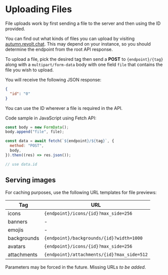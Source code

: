 # Uploading Files

File uploads work by first sending a file to the server and then using the ID provided.

You can find out what kinds of files you can upload by visiting [autumn.revolt.chat](https://autumn.revolt.chat).
This may depend on your instance, so you should determine the endpoint from the root API response.

To upload a file, pick the desired tag then send a **POST** to `{endpoint}/{tag}` along with a `multipart/form-data` body with one field `file` that contains the file you wish to upload.

You will receive the following JSON response:

```json
{
  "id": "0"
}
```

You can use the ID wherever a file is required in the API.

Code sample in JavaScript using Fetch API:

```js
const body = new FormData();
body.append("file", file);

const data = await fetch(`${endpoint}/${tag}`, {
  method: "POST",
  body,
}).then((res) => res.json());

// use data.id
```

## Serving images

For caching purposes, use the following URL templates for file previews:

| Tag         | URL                                  |
| ----------- | ------------------------------------ |
| icons       | `{endpoint}/icons/{id}?max_side=256` |
| banners     | -                                    |
| emojis      | -                                    |
| backgrounds | `{endpoint}/backgrounds/{id}?width=1000`                                    |
| avatars     | `{endpoint}/icons/{id}?max_side=256` |
| attachments | `{endpoint}/attachments/{id}?max_side=512`                                    |

Parameters may be forced in the future. Missing URLs _to be added_.
